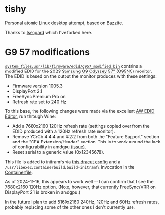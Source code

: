 # tishy

Personal atomic Linux desktop attempt, based on Bazzite.

Thanks to [Isengard](https://github.com/noelmiller/isengard) which I've forked here.

# G9 57 modifications

[`system_files/usr/lib/firmware/edid/g957_modified.bin`](system_files/usr/lib/firmware/edid/g957_modified.bin) contains a modified EDID for the 2023
[Samsung G9 Odyssey 57" (G95NC)](https://www.samsung.com/us/computing/monitors/gaming/57-odyssey-neo-g9-dual-4k-uhd-quantum-mini-led-240hz-1ms-hdr-1000-curved-gaming-monitor-ls57cg952nnxza/) monitor. The EDID is based on the output the monitor produces with these settings:

* Firmware version 1005.3
* DisplayPort 2.1
* FreeSync Premium Pro on
* Refresh rate set to 240 Hz

To this base, the following changes were made via the excellent [AW EDID Editor](https://www.analogway.com/americas/products/software-tools/aw-edid-editor/), run through Wine:

* Add a 7680x2160 120Hz refresh rate (settings copied over from the EDID produced with a 120Hz refresh rate monitor).
* Remove YCrCb 4:4:4 and 4:2:2 from both the "Feature Support" section and the "CEA Extension/Header" section. This is to work around the lack of configurability in amdgpu [(issue)](https://gitlab.freedesktop.org/drm/amd/-/issues/476).
* Reset serial to a generic value (0x12345678).

This file is added to initramfs via [this dracut config](system_files/usr/lib/dracut/dracut.conf.d/zz-tishy-edid.conf) and a `/usr/libexec/containerbuild/build-initramfs` invocation in the [Containerfile](Containerfile).

As of 2024-11-16, this appears to work well -- I can confirm that I see the 7680x2160 120Hz option. (Note, however, that currently FreeSync/VRR on DisplayPort 2.1 is broken in amdgpu.)

In the future I plan to add 5160x2160 240Hz, 120Hz and 60Hz refresh rates, probably replacing some of the other ones I don't currently use.
